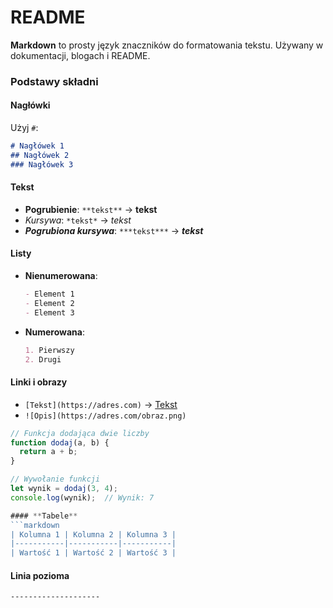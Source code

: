 # README  

**Markdown** to prosty język znaczników do formatowania tekstu. Używany w dokumentacji, blogach i README.  

### **Podstawy składni**  

#### **Nagłówki**  
Użyj `#`:  
```markdown
# Nagłówek 1  
## Nagłówek 2  
### Nagłówek 3  
```

#### **Tekst**  
- **Pogrubienie**: `**tekst**` -> **tekst**  
- *Kursywa*: `*tekst*` -> *tekst*  
- ***Pogrubiona kursywa***: `***tekst***`  -> ***tekst***

#### **Listy**  
- **Nienumerowana**:  
  ```markdown
  - Element 1  
  - Element 2  
  - Element 3
  ```
- **Numerowana**:  
  ```markdown
  1. Pierwszy  
  2. Drugi  
  ```

#### **Linki i obrazy**  
- `[Tekst](https://adres.com)` -> [Tekst](https://adres.com)  
- `![Opis](https://adres.com/obraz.png)` 

```javascript
// Funkcja dodająca dwie liczby
function dodaj(a, b) {
  return a + b;
}

// Wywołanie funkcji
let wynik = dodaj(3, 4);
console.log(wynik);  // Wynik: 7

#### **Tabele**  
```markdown
| Kolumna 1 | Kolumna 2 | Kolumna 3 |
|-----------|-----------|-----------| 
| Wartość 1 | Wartość 2 | Wartość 3 |
```

#### **Linia pozioma**  
`--------------------`  

